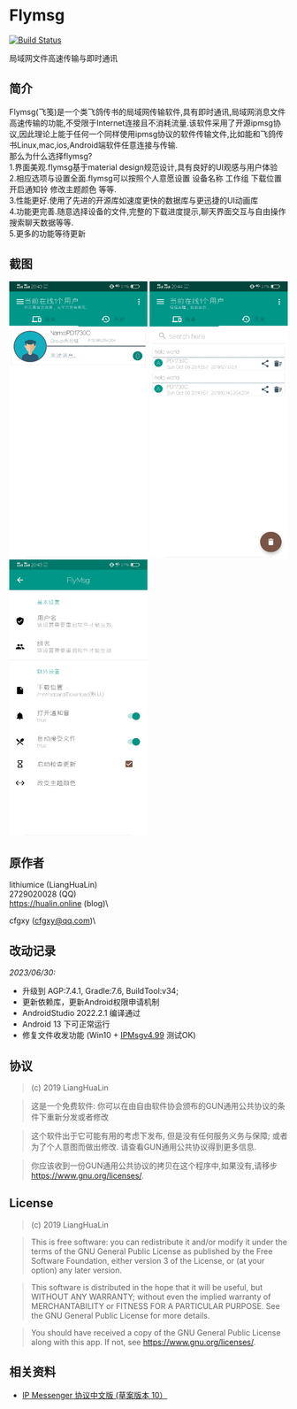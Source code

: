 # Flymsg
[![Build Status](https://travis-ci.org/lithiumice/FlyMsg.svg?branch=master)](https://travis-ci.org/lithiumice/FlyMsg)

局域网文件高速传输与即时通讯


## 简介
Flymsg(飞笺)是一个类飞鸽传书的局域网传输软件,具有即时通讯,局域网消息文件高速传输的功能,不受限于Internet连接且不消耗流量.该软件采用了开源ipmsg协议,因此理论上能于任何一个同样使用ipmsg协议的软件传输文件,比如能和飞鸽传书Linux,mac,ios,Android端软件任意连接与传输. \
那么为什么选择flymsg? \
1.界面美观.flymsg基于material design规范设计,具有良好的UI观感与用户体验 \
2.相应选项与设置全面.flymsg可以按照个人意愿设置 设备名称 工作组 下载位置  开启通知铃 修改主题颜色 等等. \
3.性能更好.使用了先进的开源库如速度更快的数据库与更迅捷的UI动画库 \
4.功能更完善.随意选择设备的文件,完整的下载进度提示,聊天界面交互与自由操作搜索聊天数据等等. \
5.更多的功能等待更新

## 截图
<img src="./screenshot/main.jpg" width="250" height="500">
<img src="./screenshot/his.jpg" width="250" height="500">
<img src="./screenshot/setting.jpg" width="250" height="500">

## 原作者
lithiumice (LiangHuaLin) \
2729020028 (QQ) \
https://hualin.online (blog)\

cfgxy (cfgxy@qq.com)\

## 改动记录

*2023/06/30:*

- 升级到 AGP:7.4.1, Gradle:7.6, BuildTool:v34; 
- 更新依赖库，更新Android权限申请机制
- AndroidStudio 2022.2.1 编译通过
- Android 13 下可正常运行
- 修复文件收发功能 (Win10 + [IPMsgv4.99](https://github.com/shirouzu/ipmsg) 测试OK)


## 协议

>(c) 2019 LiangHuaLin

>这是一个免费软件: 你可以在由自由软件协会颁布的GUN通用公共协议的条件下重新分发或者修改

>这个软件出于它可能有用的考虑下发布, 但是没有任何服务义务与保障; 或者为了个人意图而做出修改. 请查看GUN通用公共协议得到更多信息.

>你应该收到一份GUN通用公共协议的拷贝在这个程序中,如果没有,请移步 <https://www.gnu.org/licenses/>.

## License

>(c) 2019 LiangHuaLin

>This is free software: you can redistribute it and/or modify it under the terms of the GNU General Public License as published by the Free Software Foundation, either version 3 of the License, or (at your option) any later version.

>This software is distributed in the hope that it will be useful, but WITHOUT ANY WARRANTY; without even the implied warranty of MERCHANTABILITY or FITNESS FOR A PARTICULAR PURPOSE. See the GNU General Public License for more details.

>You should have received a copy of the GNU General Public License along with this app. If not, see <https://www.gnu.org/licenses/>.


## 相关资料

- [IP Messenger 协议中文版 (草案版本 10）](https://github.com/admirestator/oipmsg/blob/master/doc/protocol_zh.txt)